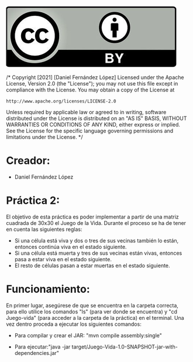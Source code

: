![Copyright.png](Copyright.png)

/* Copyright [2021] [Daniel Fernández López]
Licensed under the Apache License, Version 2.0 (the "License");
you may not use this file except in compliance with the License.
You may obtain a copy of the License at

    http://www.apache.org/licenses/LICENSE-2.0

Unless required by applicable law or agreed to in writing, software
distributed under the License is distributed on an "AS IS" BASIS,
WITHOUT WARRANTIES OR CONDITIONS OF ANY KIND, either express or implied.
See the License for the specific language governing permissions and
limitations under the License. */

# Creador: 

* Daniel Fernández López 

# Práctica 2: 

El objetivo de esta práctica es poder implementar a partir de una matriz cuadrada de 30x30 el Juego de la Vida. Durante el proceso se ha de tener en cuenta las siguientes reglas:  

* Si una célula está viva y dos o tres de sus vecinas también lo están, entonces continúa viva en el estado siguiente.
* Si una célula está muerta y tres de sus vecinas están vivas, entonces pasa a estar viva en el estado siguiente.
* El resto de células pasan a estar muertas en el estado siguiente.
# Funcionamiento: 

En primer lugar, asegúrese de que se encuentra en la carpeta correcta, para ello utilice los comandos "ls" (para ver donde se encuentra) y "cd Juego-vida" (para acceder a la carpeta de la práctica) en el terminal. Una vez dentro proceda a ejecutar los siguientes comandos:

* Para compilar y crear el JAR: "mvn compile assembly:single"

* Para ejecutar:"java -jar target/Juego-Vida-1.0-SNAPSHOT-jar-with-dependencies.jar"